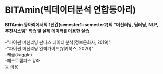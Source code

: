 # BITAmin(빅데이터분석 연합동아리)

#### BITAmin 동아리에서의 1년간(semester1+semester2)의 "머신러닝, 딥러닝, NLP, 추천시스템" 학습 및 실제 데이터를 이용한 실습
-"파이썬 머신러닝 판다스 데이터 분석(정보문화사, 2019)"  
-"파이썬 머신러닝 완벽가이드(위키북스, 2020)"  
-캐글(kaggle)  
-패스트캠퍼스 강좌  
등 이용


